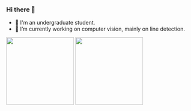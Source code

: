 ### Hi there 👋


- 🌱 I'm an undergraduate student.
- 🔭 I’m currently working on computer vision, mainly on line detection.
<div>
   <img align="center" height='180px' src="https://github-readme-stats.leftover.cn/api?username=Elm-Forest&show_icons=true&count_private=true&theme=dracula"/>
   <img align="center" height='180px' src="https://github-readme-stats.leftover.cn/api/top-langs/?username=Elm-Forest&layout=compact&hide=html,Css,Cuda,Jupyter%20Notebook"/> 
</div>
